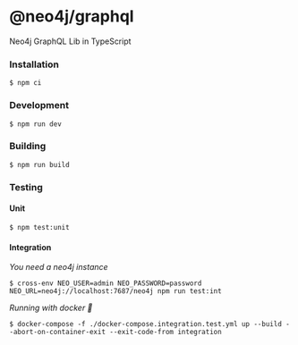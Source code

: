 # @neo4j/graphql

Neo4j GraphQL Lib in TypeScript

### Installation

```
$ npm ci
```

### Development

```
$ npm run dev
```

### Building

```
$ npm run build
```

### Testing

#### Unit
```
$ npm test:unit
```

#### Integration
_You need a neo4j instance_
```
$ cross-env NEO_USER=admin NEO_PASSWORD=password NEO_URL=neo4j://localhost:7687/neo4j npm run test:int
```

_Running with docker 🐋_
```
$ docker-compose -f ./docker-compose.integration.test.yml up --build --abort-on-container-exit --exit-code-from integration
```


